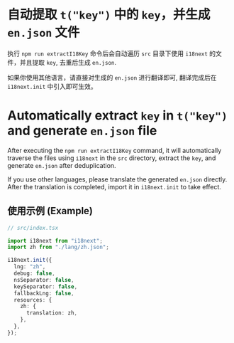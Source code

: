 # 自动提取 `t("key")` 中的 `key`，并生成 `en.json` 文件

执行 `npm run extractI18Key` 命令后会自动遍历 `src` 目录下使用 `i18next` 的文件，并且提取 `key`, 去重后生成 `en.json`.

如果你使用其他语言，请直接对生成的 `en.json` 进行翻译即可, 翻译完成后在 `i18next.init` 中引入即可生效。

# Automatically extract `key` in `t("key")` and generate `en.json` file

After executing the `npm run extractI18Key` command, it will automatically traverse the files using `i18next` in the `src` directory, extract the `key`, and generate `en.json` after deduplication.

If you use other languages, please translate the generated `en.json` directly. After the translation is completed, import it in `i18next.init` to take effect.

## 使用示例 (Example)

```ts
// src/index.tsx

import i18next from "i18next";
import zh from "./lang/zh.json";

i18next.init({
  lng: "zh",
  debug: false,
  nsSeparator: false,
  keySeparator: false,
  fallbackLng: false,
  resources: {
    zh: {
      translation: zh,
    },
  },
});
```
